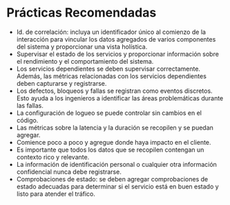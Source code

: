 # Prácticas Recomendadas

* Id. de correlación: incluya un identificador único al comienzo de la interacción para vincular los datos agregados de varios componentes del sistema y proporcionar una vista holística.
* Supervisar el estado de los servicios y proporcionar información sobre el rendimiento y el comportamiento del sistema.
* Los servicios dependientes se deben supervisar correctamente. Además, las métricas relacionadas con los servicios dependientes deben capturarse y registrarse.
* Los defectos, bloqueos y fallas se registran como eventos discretos. Esto ayuda a los ingenieros a identificar las áreas problemáticas durante las fallas.
* La configuración de logueo se puede controlar sin cambios en el código.
* Las métricas sobre la latencia y la duración se recopilen y se puedan agregar.
* Comience poco a poco y agregue donde haya impacto en el cliente.
* Es importante que todos los datos que se recopilen contengan un contexto rico y relevante.
* La información de identificación personal o cualquier otra información confidencial nunca debe registrarse.
* Comprobaciones de estado: se deben agregar comprobaciones de estado adecuadas para determinar si el servicio está en buen estado y listo para atender el tráfico.
